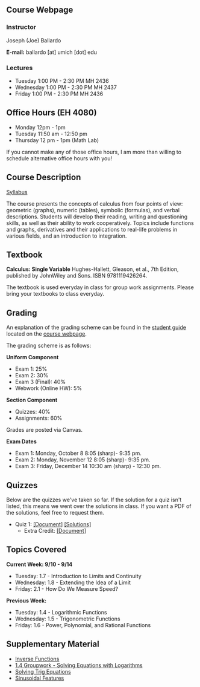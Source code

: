 ## Course Webpage

### Instructor
Joseph (Joe) Ballardo

**E-mail:** ballardo [at] umich [dot] edu

### Lectures
- Tuesday 1:00 PM - 2:30 PM MH 2436
- Wednesday 1:00 PM - 2:30 PM MH 2437
- Friday 1:00 PM - 2:30 PM MH 2436

## Office Hours (EH 4080)
- Monday 12pm - 1pm
- Tuesday 11:50 am - 12:50 pm
- Thursday 12 pm - 1pm (Math Lab)

If you cannot make any of those office hours, I am more than willing to schedule alternative office hours with you!

## Course Description

[Syllabus](Math105_W18_Syllabus.pdf)

The course presents the concepts of calculus from four points of view: geometric (graphs), numeric (tables), symbolic (formulas), and verbal descriptions. Students will develop their reading, writing and questioning skills, as well as their ability to work cooperatively. Topics include functions and graphs, derivatives and their applications to real-life problems in various fields, and an introduction to integration.



## Textbook 

**Calculus: Single Variable**  Hughes-Hallett, Gleason, et al., 7th Edition, published by JohnWiley and Sons. ISBN 9781119426264.


The textbook is used everyday in class for group work assignments. Please bring your textbooks to class everyday.

## Grading

An explanation of the grading scheme can be found in the [student guide](http://www.math.lsa.umich.edu/courses/sg/) located on the [course webpage](http://www.math.lsa.umich.edu/courses/115/). 

The grading scheme is as follows:

**Uniform Component**
- Exam 1: 25%
- Exam 2: 30%
- Exam 3 (Final): 40%
- Webwork (Online HW): 5%

**Section Component**
- Quizzes: 40%
- Assignments: 60%

Grades are posted via Canvas.

**Exam Dates**
- Exam 1: Monday, October 8 8:05 (sharp)- 9:35 pm.
- Exam 2: Monday, November 12 8:05 (sharp)- 9:35 pm.
- Exam 3: Friday, December 14 10:30 am (sharp) - 12:30 pm.

## Quizzes

Below are the quizzes we've taken so far. If the solution for a quiz isn't listed, this means we went over the solutions in class. If you want a PDF of the solutions, feel free to request them.
- Quiz 1: [\[Document\]](Quiz_1.pdf) [\[Solutions\]](Quiz_1_sol.pdf)
  - Extra Credit: [\[Document\]](EC1.pdf)


## Topics Covered

**Current Week: 9/10 - 9/14**
- Tuesday: 1.7 - Introduction to Limits and Continuity
- Wednesday: 1.8 - Extending the Idea of a Limit
- Friday: 2.1 - How Do We Measure Speed?

**Previous Week:**
- Tuesday: 1.4 - Logarithmic Functions
- Wednesday: 1.5 - Trigonometric  Functions
- Friday: 1.6 - Power, Polynomial, and Rational Functions

## Supplementary Material
- [Inverse Functions](inverse_functions.pdf)
- [1.4 Groupwork - Solving Equations with Logarithms](1_4_groupwork.pdf)
- [ Solving Trig Equations ](Trig_eqns.pdf)
- [Sinusoidal Features](Sinusoidal_Features.pdf)

